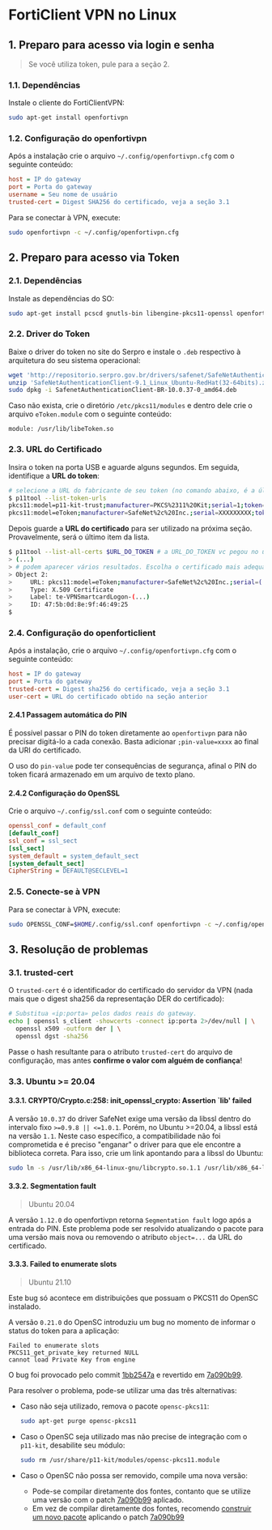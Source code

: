 # FortiClient VPN no Linux

## 1. Preparo para acesso via login e senha

> Se você utiliza token, pule para a seção 2.

### 1.1. Dependências

Instale o cliente do FortiClientVPN:

```bash
sudo apt-get install openfortivpn
```

### 1.2. Configuração do openfortivpn

Após a instalação crie o arquivo `~/.config/openfortivpn.cfg` com o seguinte conteúdo:

```ini
host = IP do gateway
port = Porta do gateway
username = Seu nome de usuário
trusted-cert = Digest SHA256 do certificado, veja a seção 3.1
```

Para se conectar à VPN, execute:

```bash
sudo openfortivpn -c ~/.config/openfortivpn.cfg
```

## 2. Preparo para acesso via Token

### 2.1. Dependências

Instale as dependências do SO:

```bash
sudo apt-get install pcscd gnutls-bin libengine-pkcs11-openssl openfortivpn
```

### 2.2. Driver do Token

Baixe o driver do token no site do Serpro e instale o `.deb` respectivo à arquitetura do seu sistema operacional:

```bash
wget 'http://repositorio.serpro.gov.br/drivers/safenet/SafeNetAuthenticationClient-9.1_Linux_Ubuntu-RedHat(32-64bits).zip'
unzip 'SafeNetAuthenticationClient-9.1_Linux_Ubuntu-RedHat(32-64bits).zip'
sudo dpkg -i SafenetAuthenticationClient-BR-10.0.37-0_amd64.deb
```

Caso não exista, crie o diretório `/etc/pkcs11/modules` e dentro dele crie o arquivo `eToken.module` com o seguinte conteúdo:

```text
module: /usr/lib/libeToken.so
```

### 2.3. URL do Certificado

Insira o token na porta USB e aguarde alguns segundos. Em seguida, identifique a **URL do token**:

```bash
# selecione a URL do fabricante de seu token (no comando abaixo, é a última linha):
$ p11tool --list-token-urls
pkcs11:model=p11-kit-trust;manufacturer=PKCS%2311%20Kit;serial=1;token=System%20Trust
pkcs11:model=eToken;manufacturer=SafeNet%2c%20Inc.;serial=XXXXXXXXX;token=eToken
```

Depois guarde a **URL do certificado** para ser utilizado na próxima seção. Provavelmente,
será o último item da lista.

```bash
$ p11tool --list-all-certs $URL_DO_TOKEN # a URL_DO_TOKEN vc pegou no último comando
> (...)
> # podem aparecer vários resultados. Escolha o certificado mais adequado.
> Object 2:
>     URL: pkcs11:model=eToken;manufacturer=SafeNet%2c%20Inc.;serial=(...);token=eToken;id=(...);object=te-VPNSmartcardLogon-(...);type=cert
>     Type: X.509 Certificate
>     Label: te-VPNSmartcardLogon-(...)
>     ID: 47:5b:0d:8e:9f:46:49:25
$
```

### 2.4. Configuração do openforticlient

Após a instalação, crie o arquivo `~/.config/openfortivpn.cfg` com o seguinte conteúdo:

```ini
host = IP do gateway
port = Porta do gateway
trusted-cert = Digest sha256 do certificado, veja a seção 3.1
user-cert = URL do certificado obtido na seção anterior
```

#### 2.4.1 Passagem automática do PIN

É possível passar o PIN do token diretamente ao `openfortivpn` para não precisar digitá-lo
a cada conexão. Basta adicionar `;pin-value=xxxx` ao final da URI do certificado.

O uso do `pin-value` pode ter consequências de segurança, afinal o PIN do token ficará armazenado em um
arquivo de texto plano.

#### 2.4.2 Configuração do OpenSSL

Crie o arquivo `~/.config/ssl.conf` com o seguinte conteúdo:

```ini
openssl_conf = default_conf
[default_conf]
ssl_conf = ssl_sect
[ssl_sect]
system_default = system_default_sect
[system_default_sect]
CipherString = DEFAULT@SECLEVEL=1
```

### 2.5. Conecte-se à VPN

Para se conectar à VPN, execute:

```bash
sudo OPENSSL_CONF=$HOME/.config/ssl.conf openfortivpn -c ~/.config/openfortivpn.cfg
```

## 3. Resolução de problemas

### 3.1. trusted-cert

O `trusted-cert` é o identificador do certificado do servidor da VPN (nada mais que o digest sha256
da representação DER do certificado):

```bash
# Substitua «ip:porta» pelos dados reais do gateway.
echo | openssl s_client -showcerts -connect ip:porta 2>/dev/null | \
  openssl x509 -outform der | \
  openssl dgst -sha256
```

Passe o hash resultante para o atributo `trusted-cert` do arquivo de configuração,
mas antes **confirme o valor com alguém de confiança**!

### 3.3. Ubuntu >= 20.04

#### 3.3.1. CRYPTO/Crypto.c:258: init_openssl_crypto: Assertion `lib' failed

A versão `10.0.37` do driver SafeNet exige uma versão da libssl dentro do intervalo
fixo `>=0.9.8 || <=1.0.1`. Porém, no Ubuntu >=20.04, a libssl está na versão `1.1`.
Neste caso específico, a compatibilidade não foi comprometida e é preciso "enganar"
o driver para que ele encontre a biblioteca correta. Para isso, crie um link apontando
para a libssl do Ubuntu:

```bash
sudo ln -s /usr/lib/x86_64-linux-gnu/libcrypto.so.1.1 /usr/lib/x86_64-linux-gnu/libcrypto.so
```

#### 3.3.2. Segmentation fault

> Ubuntu 20.04

A versão `1.12.0` do openfortivpn retorna `Segmentation fault` logo após a entrada do PIN.
Este problema pode ser resolvido atualizando o pacote para uma versão mais nova ou removendo
o atributo `object=...` da URL do certificado.

#### 3.3.3. Failed to enumerate slots

> Ubuntu 21.10

Este bug só acontece em distribuições que possuam o PKCS11 do OpenSC instalado.

A versão `0.21.0` do OpenSC introduziu um bug no momento de informar o status do token para a aplicação:

```text
Failed to enumerate slots
PKCS11_get_private_key returned NULL
cannot load Private Key from engine
```

O bug foi provocado pelo commit [1bb2547a](https://github.com/OpenSC/OpenSC/commit/1bb2547abca12f3ce22d48c3c171ea5e44ab4c4a)
e revertido em [7a090b99](https://github.com/OpenSC/OpenSC/commit/7a090b994e70a63a59825142dd6182332931bcdd).

Para resolver o problema, pode-se utilizar uma das três alternativas:

- Caso não seja utilizado, remova o pacote `opensc-pkcs11`:

  ```bash
  sudo apt-get purge opensc-pkcs11
  ```

- Caso o OpenSC seja utilizado mas não precise de integração com o `p11-kit`, desabilite seu módulo:

  ```bash
  sudo rm /usr/share/p11-kit/modules/opensc-pkcs11.module
  ```

- Caso o OpenSC não possa ser removido, compile uma nova versão:

  - Pode-se compilar diretamente dos fontes, contanto que se utilize uma versão com o patch [7a090b99](https://github.com/OpenSC/OpenSC/commit/7a090b994e70a63a59825142dd6182332931bcdd) aplicado.
  - Em vez de compilar diretamente dos fontes, recomendo [construir um novo pacote](https://help.ubuntu.com/community/UpdatingADeb)
    aplicando o patch [7a090b99](https://github.com/OpenSC/OpenSC/commit/7a090b994e70a63a59825142dd6182332931bcdd)
